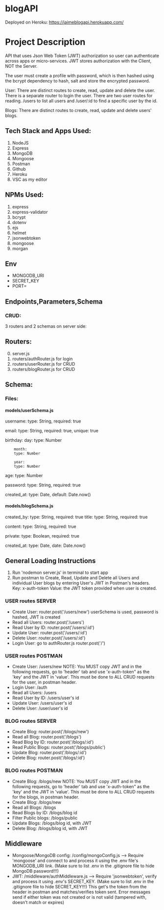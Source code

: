# blogAPI
Deployed on Heroku:
https://jaimeblogapi.herokuapp.com/

# Project Description
API that uses Json Web Token (JWT) authorization so user can authenticate across apps or micro-services. JWT stores authorization with the Client, NOT the Server. 

The user must create a profile with password, which is then hashed using the bcrypt dependency to hash, salt and store the encrypted password.

User:
There are distinct routes to create, read, update and delete the user. There is a separate router to login the user. There are two user routes for reading. /users to list all users and /user/:id to find a specific user by the id.

Blogs:
There are distinct routes to create, read, update and delete users' blogs. 


## Tech Stack and Apps Used:
1. NodeJS
2. Express
3. MongoDB
4. Mongoose
5. Postman
6. Github
7. Heroku
8. VSC as my editor

## NPMs Used:
1. express
2. express-validator
3. bcrypt
4. dotenv 
5. ejs
6. helmet
7. jsonwebtoken
8. mongoose
9. morgan

## Env
- MONGODB_URI
- SECRET_KEY
- PORT=
## Endpoints,Parameters,Schema
### CRUD:
3 routers and 2 schemas on server side: 

## Routers:
0. server.js 
1. routers/authRouter.js for login
2. routers/userRouter.js for CRUD
3. routers/blogRouter.js for CRUD

## Schema:
### Files:
#### models/userSchema.js
username:
        type: String,
        required: true

email: 
        type: String,
        required: true,
        unique: true

birthday: 
        day: 
        type: Number
    
        month:
        type: Number
            
        year:
        type: Number
        
age: 
        type: Number

password:
        type: String,
        required: true
        
created_at:
        type: Date,
        default: Date.now()

#### models/blogSchema.js
 created_by:
        type: String,
        required: true
title: 
        type: String,
        required: true
    
content: 
        type: String,
        required: true
    
private: 
        type: Boolean,
        required: true
    
created_at: 
        type: Date,
        date: Date.now()


## General Loading Instructions
1. Run 'nodemon server.js' in terminal to start app
2. Run postman to Create, Read, Update and Delete all Users and individual User blogs by entering User's JWT in Postman's headers. Key: x-auth-token Value: the JWT token provided when user is created.

### USER routes SERVER
- Create User: router.post('/users/new') userSchema is used, password is hashed, JWT is created
- Read all Users: router.post('/users')
- Read User by ID: router.post('/users/:id')
- Update User: router.post('/users/:id')
- Delete User: router.post('/users/:id')
- Login User: go to authRouter.js router.post('/') 
### USER routes POSTMAN
- Create User: /users/new 
NOTE: You MUST copy JWT and in the following requests, go to 'header' tab and use 'x-auth-token" as the 'key' and the JWT in 'value'. This must be done to ALL CRUD requests for the user, in postman header.
- Login User: /auth 
- Read all Users: /users
- Read User by ID: /users/user's id
- Update User: /users/user's id
- Delete User: /user/user's id
### BLOG routes SERVER
- Create Blog: router.post('/blogs/new')
- Read all Blog: router.post('/blogs')
- Read Blog by ID: router.post('/blogs/:id')
- Read Public Blogs: router.post('/blogs/public')
- Update Blog: router.post('/blogs/:id')
- Delete Blog: router.post('/blogs/:id')
### BLOG routes POSTMAN
- Create Blog: /blogs/new 
NOTE: You MUST copy JWT and in the following requests, go to 'header' tab and use 'x-auth-token" as the 'key' and the JWT in 'value'. This must be done to ALL CRUD requests for the blogs, in postman header.
- Create Blog: /blogs/new
- Read all Blogs: /blogs 
- Read Blogs by ID: /blogs/blog id
- Filter Public blogs: /blogs/public
- Update Blogs: /blogs/blog id, with JWT 
- Delete Blog: /blogs/blog id, with JWT 

## Middleware
- Mongoose/MongoDB config: /config/mongoConfig.js --> Require 'mongoose' and connect to and process it using the .env file's MONGODB_URI link.
(Make sure to list .env in the .gitignore file to hide MongoDB password!!!)
- JWT: /middleware/authMiddleware.js --> Require 'jsonwebtoken', verify and process it using .env's SECRET_KEY.
(Make sure to list .env in the .gitignore file to hide SECRET_KEY!!!)
This get's the token from the header in postman and matches/verifies token sent. Error messages send if either token was not created or is not valid (tampered with, doesn't match or expires)

